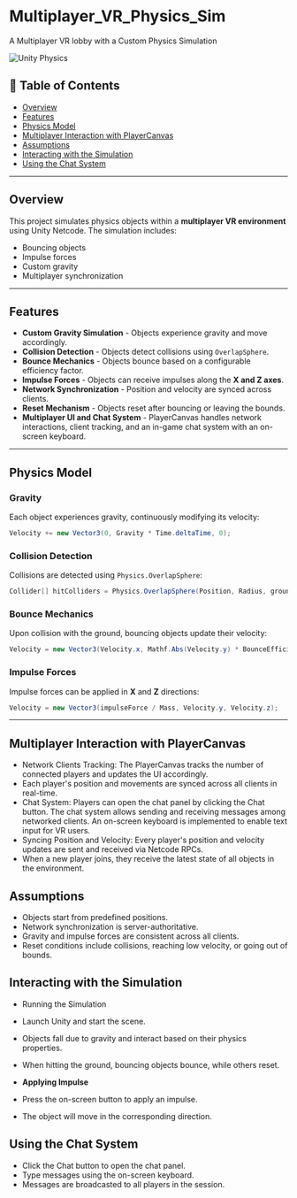 # Multiplayer_VR_Physics_Sim
A Multiplayer VR lobby with a Custom Physics Simulation 

![Unity Physics](https://img.shields.io/badge/Physics-Simulation-blue.svg)

## 📌 Table of Contents
- [Overview](#overview)
- [Features](#features)
- [Physics Model](#physics-model)
- [Multiplayer Interaction with PlayerCanvas](#multiplayer-interaction-with-playercanvas)
- [Assumptions](#assumptions)
- [Interacting with the Simulation](#interacting-with-the-simulation)
- [Using the Chat System](#using-the-chat-system)

---

## Overview
This project simulates physics objects within a **multiplayer VR environment** using Unity Netcode. The simulation includes:
- Bouncing objects
- Impulse forces
- Custom gravity
- Multiplayer synchronization

---

## Features
 - **Custom Gravity Simulation** - Objects experience gravity and move accordingly.
 - **Collision Detection** - Objects detect collisions using `OverlapSphere`.
 - **Bounce Mechanics** - Objects bounce based on a configurable efficiency factor.
 - **Impulse Forces** - Objects can receive impulses along the **X and Z axes**.
 - **Network Synchronization** - Position and velocity are synced across clients.
 - **Reset Mechanism** - Objects reset after bouncing or leaving the bounds.
 - **Multiplayer UI and Chat System** - PlayerCanvas handles network interactions, client tracking, and an in-game chat system with an on-screen keyboard.

---

## Physics Model

### **Gravity**
Each object experiences gravity, continuously modifying its velocity:
```csharp
Velocity += new Vector3(0, Gravity * Time.deltaTime, 0);
```

### **Collision Detection**
Collisions are detected using `Physics.OverlapSphere`:
```csharp
Collider[] hitColliders = Physics.OverlapSphere(Position, Radius, groundLayer);
```

### **Bounce Mechanics**
Upon collision with the ground, bouncing objects update their velocity:
```csharp
Velocity = new Vector3(Velocity.x, Mathf.Abs(Velocity.y) * BounceEfficiency, Velocity.z);
```

### **Impulse Forces**
Impulse forces can be applied in **X** and **Z** directions:
```csharp
Velocity = new Vector3(impulseForce / Mass, Velocity.y, Velocity.z);
```

---

## Multiplayer Interaction with PlayerCanvas

- Network Clients Tracking: The PlayerCanvas tracks the number of connected players and updates the UI accordingly.
- Each player's position and movements are synced across all clients in real-time.
- Chat System: Players can open the chat panel by clicking the Chat button.
The chat system allows sending and receiving messages among networked clients.
An on-screen keyboard is implemented to enable text input for VR users.
- Syncing Position and Velocity: Every player's position and velocity updates are sent and received via Netcode RPCs.
- When a new player joins, they receive the latest state of all objects in the environment.


## Assumptions
- Objects start from predefined positions.
- Network synchronization is server-authoritative.
- Gravity and impulse forces are consistent across all clients.
- Reset conditions include collisions, reaching low velocity, or going out of bounds.


## Interacting with the Simulation

- Running the Simulation
- Launch Unity and start the scene.
- Objects fall due to gravity and interact based on their physics properties.
- When hitting the ground, bouncing objects bounce, while others reset.

- **Applying Impulse**

- Press the on-screen button to apply an impulse.
- The object will move in the corresponding direction.

## Using the Chat System

- Click the Chat button to open the chat panel.
- Type messages using the on-screen keyboard.
- Messages are broadcasted to all players in the session.
